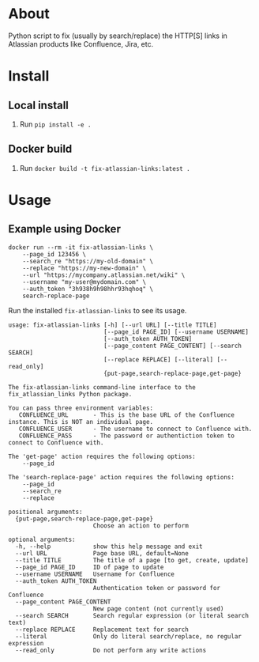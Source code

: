 # About

Python script to fix (usually by search/replace) the HTTP[S] links in Atlassian products like Confluence, Jira, etc.

# Install

## Local install
1. Run `pip install -e .`

## Docker build
1. Run `docker build -t fix-atlassian-links:latest .`

# Usage

## Example using Docker
```
docker run --rm -it fix-atlassian-links \
    --page_id 123456 \
    --search_re "https://my-old-domain" \
    --replace "https://my-new-domain" \
    --url "https://mycompany.atlassian.net/wiki" \
    --username "my-user@mydomain.com" \
    --auth_token "3h938h9h98hhr93hqhoq" \
    search-replace-page
```

Run the installed `fix-atlassian-links` to see its usage.

    usage: fix-atlassian-links [-h] [--url URL] [--title TITLE]
                               [--page_id PAGE_ID] [--username USERNAME]
                               [--auth_token AUTH_TOKEN]
                               [--page_content PAGE_CONTENT] [--search SEARCH]
                               [--replace REPLACE] [--literal] [--read_only]
                               {put-page,search-replace-page,get-page}
    
    The fix-atlassian-links command-line interface to the fix_atlassian_links Python package.
    
    You can pass three environment variables:
       CONFLUENCE_URL       - This is the base URL of the Confluence instance. This is NOT an individual page.
       CONFLUENCE_USER      - The username to connect to Confluence with.
       CONFLUENCE_PASS      - The password or authentiction token to connect to Confluence with.
    
    The 'get-page' action requires the following options:
        --page_id
    
    The 'search-replace-page' action requires the following options:
        --page_id
        --search_re
        --replace
    
    positional arguments:
      {put-page,search-replace-page,get-page}
                            Choose an action to perform
    
    optional arguments:
      -h, --help            show this help message and exit
      --url URL             Page base URL, default=None
      --title TITLE         The title of a page [to get, create, update]
      --page_id PAGE_ID     ID of page to update
      --username USERNAME   Username for Confluence
      --auth_token AUTH_TOKEN
                            Authentication token or password for Confluence
      --page_content PAGE_CONTENT
                            New page content (not currently used)
      --search SEARCH       Search regular expression (or literal search text)
      --replace REPLACE     Replacement text for search
      --literal             Only do literal search/replace, no regular expression
      --read_only           Do not perform any write actions
